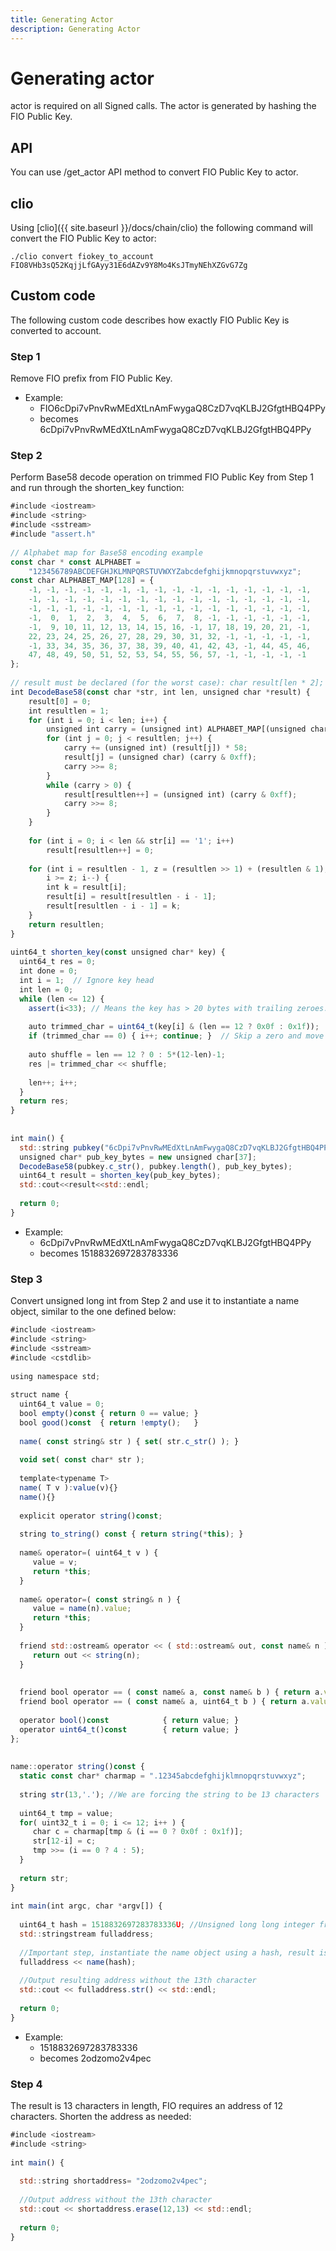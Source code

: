 ```yaml
---
title: Generating Actor
description: Generating Actor
---
```


# Generating actor

actor is required on all Signed calls. The actor is generated by hashing the FIO Public Key.

## API

You can use /get_actor API method to convert FIO Public Key to actor.

## clio

Using [clio]({{ site.baseurl }}/docs/chain/clio) the following command will convert the FIO Public Key to actor:

```
./clio convert fiokey_to_account FIO8VHb3sQ52KqjjLfGAyy31E6dAZv9Y8Mo4KsJTmyNEhXZGvG7Zg
```

## Custom code

The following custom code describes how exactly FIO Public Key is converted to account.

### Step 1

Remove FIO prefix from FIO Public Key.

* Example:
  * FIO6cDpi7vPnvRwMEdXtLnAmFwygaQ8CzD7vqKLBJ2GfgtHBQ4PPy
  * becomes 6cDpi7vPnvRwMEdXtLnAmFwygaQ8CzD7vqKLBJ2GfgtHBQ4PPy

### Step 2

Perform Base58 decode operation on trimmed FIO Public Key from Step 1 and run through the shorten_key function:

```javascript
#include <iostream>
#include <string>
#include <sstream>
#include "assert.h"
 
// Alphabet map for Base58 encoding example
const char * const ALPHABET =
    "123456789ABCDEFGHJKLMNPQRSTUVWXYZabcdefghijkmnopqrstuvwxyz";
const char ALPHABET_MAP[128] = {
    -1, -1, -1, -1, -1, -1, -1, -1, -1, -1, -1, -1, -1, -1, -1, -1,
    -1, -1, -1, -1, -1, -1, -1, -1, -1, -1, -1, -1, -1, -1, -1, -1,
    -1, -1, -1, -1, -1, -1, -1, -1, -1, -1, -1, -1, -1, -1, -1, -1,
    -1,  0,  1,  2,  3,  4,  5,  6,  7,  8, -1, -1, -1, -1, -1, -1,
    -1,  9, 10, 11, 12, 13, 14, 15, 16, -1, 17, 18, 19, 20, 21, -1,
    22, 23, 24, 25, 26, 27, 28, 29, 30, 31, 32, -1, -1, -1, -1, -1,
    -1, 33, 34, 35, 36, 37, 38, 39, 40, 41, 42, 43, -1, 44, 45, 46,
    47, 48, 49, 50, 51, 52, 53, 54, 55, 56, 57, -1, -1, -1, -1, -1
};
  
// result must be declared (for the worst case): char result[len * 2];
int DecodeBase58(const char *str, int len, unsigned char *result) {
    result[0] = 0;
    int resultlen = 1;
    for (int i = 0; i < len; i++) {
        unsigned int carry = (unsigned int) ALPHABET_MAP[(unsigned char)str[i]];
        for (int j = 0; j < resultlen; j++) {
            carry += (unsigned int) (result[j]) * 58;
            result[j] = (unsigned char) (carry & 0xff);
            carry >>= 8;
        }
        while (carry > 0) {
            result[resultlen++] = (unsigned int) (carry & 0xff);
            carry >>= 8;
        }
    }
  
    for (int i = 0; i < len && str[i] == '1'; i++)
        result[resultlen++] = 0;
  
    for (int i = resultlen - 1, z = (resultlen >> 1) + (resultlen & 1);
        i >= z; i--) {
        int k = result[i];
        result[i] = result[resultlen - i - 1];
        result[resultlen - i - 1] = k;
    }
    return resultlen;
}
 
uint64_t shorten_key(const unsigned char* key) {
  uint64_t res = 0;
  int done = 0;
  int i = 1;  // Ignore key head
  int len = 0;
  while (len <= 12) {
    assert(i<33); // Means the key has > 20 bytes with trailing zeroes...
  
    auto trimmed_char = uint64_t(key[i] & (len == 12 ? 0x0f : 0x1f));
    if (trimmed_char == 0) { i++; continue; }  // Skip a zero and move to next
  
    auto shuffle = len == 12 ? 0 : 5*(12-len)-1;
    res |= trimmed_char << shuffle;
  
    len++; i++;
  }
  return res;
}
  
  
int main() {
  std::string pubkey("6cDpi7vPnvRwMEdXtLnAmFwygaQ8CzD7vqKLBJ2GfgtHBQ4PPy");
  unsigned char* pub_key_bytes = new unsigned char[37];
  DecodeBase58(pubkey.c_str(), pubkey.length(), pub_key_bytes);
  uint64_t result = shorten_key(pub_key_bytes);
  std::cout<<result<<std::endl;
   
  return 0;
}
```

* Example:
  * 6cDpi7vPnvRwMEdXtLnAmFwygaQ8CzD7vqKLBJ2GfgtHBQ4PPy
  * becomes 1518832697283783336

### Step 3

Convert unsigned long int from Step 2 and use it to instantiate a name object, similar to the one defined below:

```javascript
#include <iostream>
#include <string>
#include <sstream>
#include <cstdlib>
 
using namespace std;
 
struct name {
  uint64_t value = 0;
  bool empty()const { return 0 == value; }
  bool good()const  { return !empty();   }
  
  name( const string& str ) { set( str.c_str() ); }
  
  void set( const char* str );
  
  template<typename T>
  name( T v ):value(v){}
  name(){}
  
  explicit operator string()const;
  
  string to_string() const { return string(*this); }
  
  name& operator=( uint64_t v ) {
     value = v;
     return *this;
  }
  
  name& operator=( const string& n ) {
     value = name(n).value;
     return *this;
  }
  
  friend std::ostream& operator << ( std::ostream& out, const name& n ) {
     return out << string(n);
  }
  
  
  friend bool operator == ( const name& a, const name& b ) { return a.value == b.value; }
  friend bool operator == ( const name& a, uint64_t b ) { return a.value == b; }
  
  operator bool()const            { return value; }
  operator uint64_t()const        { return value; }
};
  
  
name::operator string()const {
  static const char* charmap = ".12345abcdefghijklmnopqrstuvwxyz";
  
  string str(13,'.'); //We are forcing the string to be 13 characters
  
  uint64_t tmp = value;
  for( uint32_t i = 0; i <= 12; i++ ) {
     char c = charmap[tmp & (i == 0 ? 0x0f : 0x1f)];
     str[12-i] = c;
     tmp >>= (i == 0 ? 4 : 5);
  }
  
  return str;
}
  
int main(int argc, char *argv[]) {
  
  uint64_t hash = 1518832697283783336U; //Unsigned long long integer from Step 2
  std::stringstream fulladdress;
  
  //Important step, instantiate the name object using a hash, result is stored in fulladdress stringstream in this example
  fulladdress << name(hash);
  
  //Output resulting address without the 13th character
  std::cout << fulladdress.str() << std::endl;
  
  return 0;
}
```

* Example:
  * 1518832697283783336
  * becomes 2odzomo2v4pec

### Step 4

The result is 13 characters in length, FIO requires an address of 12 characters. Shorten the address as needed:

```javascript
#include <iostream>
#include <string>
 
int main() {
 
  std::string shortaddress= "2odzomo2v4pec";
 
  //Output address without the 13th character
  std::cout << shortaddress.erase(12,13) << std::endl;
 
  return 0;
}
```
